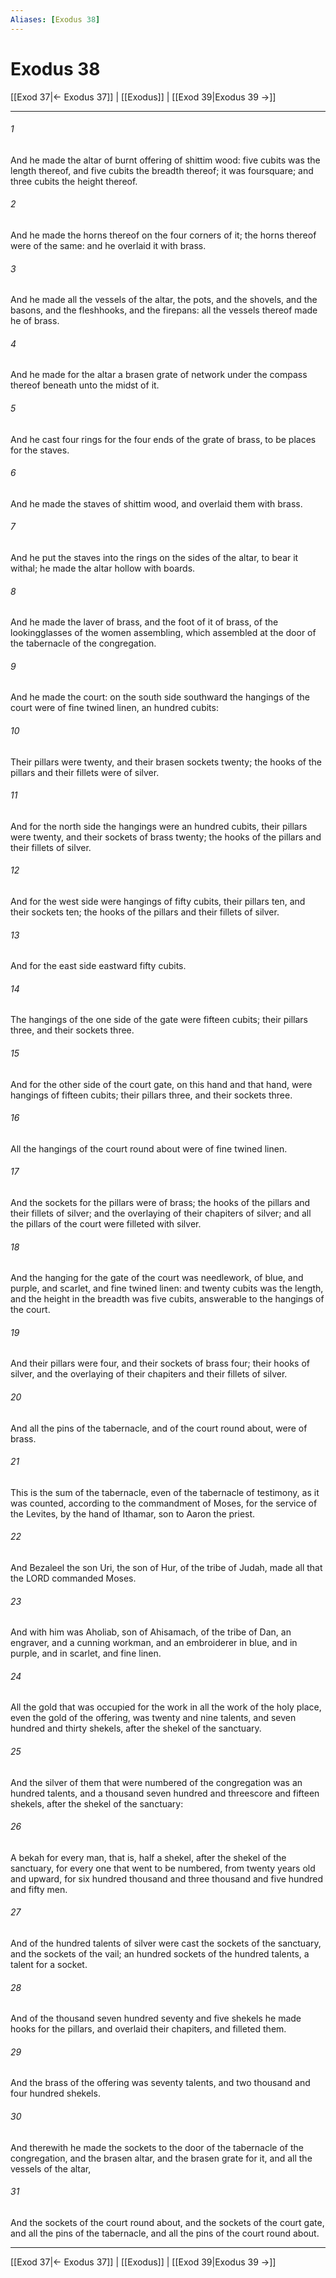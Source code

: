 ```yaml
---
Aliases: [Exodus 38]
---
```

# Exodus 38

[[Exod 37|← Exodus 37]] | [[Exodus]] | [[Exod 39|Exodus 39 →]]
***



###### 1 
And he made the altar of burnt offering of shittim wood: five cubits was the length thereof, and five cubits the breadth thereof; it was foursquare; and three cubits the height thereof. 

###### 2 
And he made the horns thereof on the four corners of it; the horns thereof were of the same: and he overlaid it with brass. 

###### 3 
And he made all the vessels of the altar, the pots, and the shovels, and the basons, and the fleshhooks, and the firepans: all the vessels thereof made he of brass. 

###### 4 
And he made for the altar a brasen grate of network under the compass thereof beneath unto the midst of it. 

###### 5 
And he cast four rings for the four ends of the grate of brass, to be places for the staves. 

###### 6 
And he made the staves of shittim wood, and overlaid them with brass. 

###### 7 
And he put the staves into the rings on the sides of the altar, to bear it withal; he made the altar hollow with boards. 

###### 8 
And he made the laver of brass, and the foot of it of brass, of the lookingglasses of the women assembling, which assembled at the door of the tabernacle of the congregation. 

###### 9 
And he made the court: on the south side southward the hangings of the court were of fine twined linen, an hundred cubits: 

###### 10 
Their pillars were twenty, and their brasen sockets twenty; the hooks of the pillars and their fillets were of silver. 

###### 11 
And for the north side the hangings were an hundred cubits, their pillars were twenty, and their sockets of brass twenty; the hooks of the pillars and their fillets of silver. 

###### 12 
And for the west side were hangings of fifty cubits, their pillars ten, and their sockets ten; the hooks of the pillars and their fillets of silver. 

###### 13 
And for the east side eastward fifty cubits. 

###### 14 
The hangings of the one side of the gate were fifteen cubits; their pillars three, and their sockets three. 

###### 15 
And for the other side of the court gate, on this hand and that hand, were hangings of fifteen cubits; their pillars three, and their sockets three. 

###### 16 
All the hangings of the court round about were of fine twined linen. 

###### 17 
And the sockets for the pillars were of brass; the hooks of the pillars and their fillets of silver; and the overlaying of their chapiters of silver; and all the pillars of the court were filleted with silver. 

###### 18 
And the hanging for the gate of the court was needlework, of blue, and purple, and scarlet, and fine twined linen: and twenty cubits was the length, and the height in the breadth was five cubits, answerable to the hangings of the court. 

###### 19 
And their pillars were four, and their sockets of brass four; their hooks of silver, and the overlaying of their chapiters and their fillets of silver. 

###### 20 
And all the pins of the tabernacle, and of the court round about, were of brass. 

###### 21 
This is the sum of the tabernacle, even of the tabernacle of testimony, as it was counted, according to the commandment of Moses, for the service of the Levites, by the hand of Ithamar, son to Aaron the priest. 

###### 22 
And Bezaleel the son Uri, the son of Hur, of the tribe of Judah, made all that the LORD commanded Moses. 

###### 23 
And with him was Aholiab, son of Ahisamach, of the tribe of Dan, an engraver, and a cunning workman, and an embroiderer in blue, and in purple, and in scarlet, and fine linen. 

###### 24 
All the gold that was occupied for the work in all the work of the holy place, even the gold of the offering, was twenty and nine talents, and seven hundred and thirty shekels, after the shekel of the sanctuary. 

###### 25 
And the silver of them that were numbered of the congregation was an hundred talents, and a thousand seven hundred and threescore and fifteen shekels, after the shekel of the sanctuary: 

###### 26 
A bekah for every man, that is, half a shekel, after the shekel of the sanctuary, for every one that went to be numbered, from twenty years old and upward, for six hundred thousand and three thousand and five hundred and fifty men. 

###### 27 
And of the hundred talents of silver were cast the sockets of the sanctuary, and the sockets of the vail; an hundred sockets of the hundred talents, a talent for a socket. 

###### 28 
And of the thousand seven hundred seventy and five shekels he made hooks for the pillars, and overlaid their chapiters, and filleted them. 

###### 29 
And the brass of the offering was seventy talents, and two thousand and four hundred shekels. 

###### 30 
And therewith he made the sockets to the door of the tabernacle of the congregation, and the brasen altar, and the brasen grate for it, and all the vessels of the altar, 

###### 31 
And the sockets of the court round about, and the sockets of the court gate, and all the pins of the tabernacle, and all the pins of the court round about.

***
[[Exod 37|← Exodus 37]] | [[Exodus]] | [[Exod 39|Exodus 39 →]]
